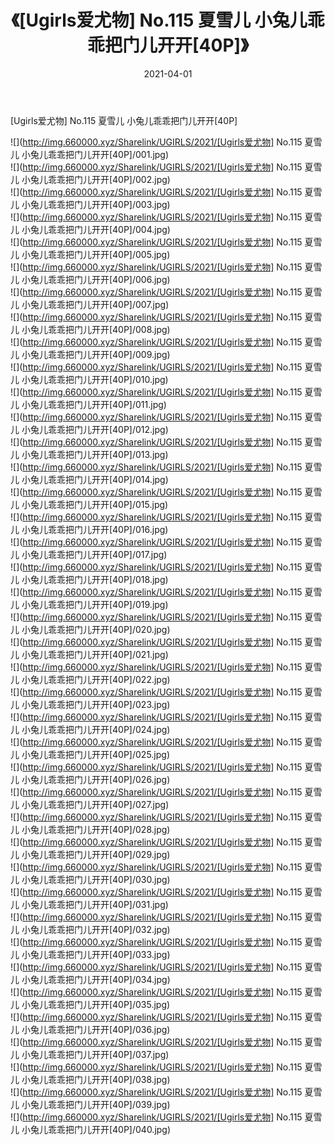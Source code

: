 ﻿---
layout: post
title:  《[Ugirls爱尤物] No.115 夏雪儿 小兔儿乖乖把门儿开开[40P]》
date:   2021-04-01
img: http://img.660000.xyz/Sharelink/UGIRLS/2021/[Ugirls爱尤物] No.115 夏雪儿 小兔儿乖乖把门儿开开[40P]/000.jpg
categories: [美女, 清纯, 唯美]
---

[Ugirls爱尤物] No.115 夏雪儿 小兔儿乖乖把门儿开开[40P]

  ![](http://img.660000.xyz/Sharelink/UGIRLS/2021/[Ugirls爱尤物] No.115 夏雪儿 小兔儿乖乖把门儿开开[40P]/001.jpg) <br> ![](http://img.660000.xyz/Sharelink/UGIRLS/2021/[Ugirls爱尤物] No.115 夏雪儿 小兔儿乖乖把门儿开开[40P]/002.jpg) <br> ![](http://img.660000.xyz/Sharelink/UGIRLS/2021/[Ugirls爱尤物] No.115 夏雪儿 小兔儿乖乖把门儿开开[40P]/003.jpg) <br> ![](http://img.660000.xyz/Sharelink/UGIRLS/2021/[Ugirls爱尤物] No.115 夏雪儿 小兔儿乖乖把门儿开开[40P]/004.jpg) <br> ![](http://img.660000.xyz/Sharelink/UGIRLS/2021/[Ugirls爱尤物] No.115 夏雪儿 小兔儿乖乖把门儿开开[40P]/005.jpg) <br> ![](http://img.660000.xyz/Sharelink/UGIRLS/2021/[Ugirls爱尤物] No.115 夏雪儿 小兔儿乖乖把门儿开开[40P]/006.jpg) <br> ![](http://img.660000.xyz/Sharelink/UGIRLS/2021/[Ugirls爱尤物] No.115 夏雪儿 小兔儿乖乖把门儿开开[40P]/007.jpg) <br> ![](http://img.660000.xyz/Sharelink/UGIRLS/2021/[Ugirls爱尤物] No.115 夏雪儿 小兔儿乖乖把门儿开开[40P]/008.jpg) <br> ![](http://img.660000.xyz/Sharelink/UGIRLS/2021/[Ugirls爱尤物] No.115 夏雪儿 小兔儿乖乖把门儿开开[40P]/009.jpg) <br> ![](http://img.660000.xyz/Sharelink/UGIRLS/2021/[Ugirls爱尤物] No.115 夏雪儿 小兔儿乖乖把门儿开开[40P]/010.jpg) <br> ![](http://img.660000.xyz/Sharelink/UGIRLS/2021/[Ugirls爱尤物] No.115 夏雪儿 小兔儿乖乖把门儿开开[40P]/011.jpg) <br> ![](http://img.660000.xyz/Sharelink/UGIRLS/2021/[Ugirls爱尤物] No.115 夏雪儿 小兔儿乖乖把门儿开开[40P]/012.jpg) <br> ![](http://img.660000.xyz/Sharelink/UGIRLS/2021/[Ugirls爱尤物] No.115 夏雪儿 小兔儿乖乖把门儿开开[40P]/013.jpg) <br> ![](http://img.660000.xyz/Sharelink/UGIRLS/2021/[Ugirls爱尤物] No.115 夏雪儿 小兔儿乖乖把门儿开开[40P]/014.jpg) <br> ![](http://img.660000.xyz/Sharelink/UGIRLS/2021/[Ugirls爱尤物] No.115 夏雪儿 小兔儿乖乖把门儿开开[40P]/015.jpg) <br> ![](http://img.660000.xyz/Sharelink/UGIRLS/2021/[Ugirls爱尤物] No.115 夏雪儿 小兔儿乖乖把门儿开开[40P]/016.jpg) <br> ![](http://img.660000.xyz/Sharelink/UGIRLS/2021/[Ugirls爱尤物] No.115 夏雪儿 小兔儿乖乖把门儿开开[40P]/017.jpg) <br> ![](http://img.660000.xyz/Sharelink/UGIRLS/2021/[Ugirls爱尤物] No.115 夏雪儿 小兔儿乖乖把门儿开开[40P]/018.jpg) <br> ![](http://img.660000.xyz/Sharelink/UGIRLS/2021/[Ugirls爱尤物] No.115 夏雪儿 小兔儿乖乖把门儿开开[40P]/019.jpg) <br> ![](http://img.660000.xyz/Sharelink/UGIRLS/2021/[Ugirls爱尤物] No.115 夏雪儿 小兔儿乖乖把门儿开开[40P]/020.jpg) <br> ![](http://img.660000.xyz/Sharelink/UGIRLS/2021/[Ugirls爱尤物] No.115 夏雪儿 小兔儿乖乖把门儿开开[40P]/021.jpg) <br> ![](http://img.660000.xyz/Sharelink/UGIRLS/2021/[Ugirls爱尤物] No.115 夏雪儿 小兔儿乖乖把门儿开开[40P]/022.jpg) <br> ![](http://img.660000.xyz/Sharelink/UGIRLS/2021/[Ugirls爱尤物] No.115 夏雪儿 小兔儿乖乖把门儿开开[40P]/023.jpg) <br> ![](http://img.660000.xyz/Sharelink/UGIRLS/2021/[Ugirls爱尤物] No.115 夏雪儿 小兔儿乖乖把门儿开开[40P]/024.jpg) <br> ![](http://img.660000.xyz/Sharelink/UGIRLS/2021/[Ugirls爱尤物] No.115 夏雪儿 小兔儿乖乖把门儿开开[40P]/025.jpg) <br> ![](http://img.660000.xyz/Sharelink/UGIRLS/2021/[Ugirls爱尤物] No.115 夏雪儿 小兔儿乖乖把门儿开开[40P]/026.jpg) <br> ![](http://img.660000.xyz/Sharelink/UGIRLS/2021/[Ugirls爱尤物] No.115 夏雪儿 小兔儿乖乖把门儿开开[40P]/027.jpg) <br> ![](http://img.660000.xyz/Sharelink/UGIRLS/2021/[Ugirls爱尤物] No.115 夏雪儿 小兔儿乖乖把门儿开开[40P]/028.jpg) <br> ![](http://img.660000.xyz/Sharelink/UGIRLS/2021/[Ugirls爱尤物] No.115 夏雪儿 小兔儿乖乖把门儿开开[40P]/029.jpg) <br> ![](http://img.660000.xyz/Sharelink/UGIRLS/2021/[Ugirls爱尤物] No.115 夏雪儿 小兔儿乖乖把门儿开开[40P]/030.jpg) <br> ![](http://img.660000.xyz/Sharelink/UGIRLS/2021/[Ugirls爱尤物] No.115 夏雪儿 小兔儿乖乖把门儿开开[40P]/031.jpg) <br> ![](http://img.660000.xyz/Sharelink/UGIRLS/2021/[Ugirls爱尤物] No.115 夏雪儿 小兔儿乖乖把门儿开开[40P]/032.jpg) <br> ![](http://img.660000.xyz/Sharelink/UGIRLS/2021/[Ugirls爱尤物] No.115 夏雪儿 小兔儿乖乖把门儿开开[40P]/033.jpg) <br> ![](http://img.660000.xyz/Sharelink/UGIRLS/2021/[Ugirls爱尤物] No.115 夏雪儿 小兔儿乖乖把门儿开开[40P]/034.jpg) <br> ![](http://img.660000.xyz/Sharelink/UGIRLS/2021/[Ugirls爱尤物] No.115 夏雪儿 小兔儿乖乖把门儿开开[40P]/035.jpg) <br> ![](http://img.660000.xyz/Sharelink/UGIRLS/2021/[Ugirls爱尤物] No.115 夏雪儿 小兔儿乖乖把门儿开开[40P]/036.jpg) <br> ![](http://img.660000.xyz/Sharelink/UGIRLS/2021/[Ugirls爱尤物] No.115 夏雪儿 小兔儿乖乖把门儿开开[40P]/037.jpg) <br> ![](http://img.660000.xyz/Sharelink/UGIRLS/2021/[Ugirls爱尤物] No.115 夏雪儿 小兔儿乖乖把门儿开开[40P]/038.jpg) <br> ![](http://img.660000.xyz/Sharelink/UGIRLS/2021/[Ugirls爱尤物] No.115 夏雪儿 小兔儿乖乖把门儿开开[40P]/039.jpg) <br> ![](http://img.660000.xyz/Sharelink/UGIRLS/2021/[Ugirls爱尤物] No.115 夏雪儿 小兔儿乖乖把门儿开开[40P]/040.jpg) <br>